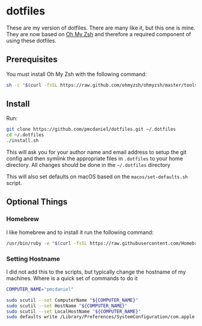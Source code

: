 # dotfiles

These are my version of dotfiles.  There are many like it, but this one is mine.  They are now based on [Oh My Zsh](https://ohmyz.sh) and therefore a required component of using these dotfiles.

## Prerequisites

You must install Oh My Zsh with the following command:

```sh
sh -c "$(curl -fsSL https://raw.github.com/ohmyzsh/ohmyzsh/master/tools/install.sh)"
```

## Install

Run:

```sh
git clone https://github.com/pmcdaniel/dotfiles.git ~/.dotfiles
cd ~/.dotfiles
./install.sh
```

This will ask you for your author name and email address to setup the git config and then symlink the appropriate files in `.dotfiles` to your home directory.  All changes should be done in the `~/.dotfiles` directory

This will also set defaults on macOS based on the `macos/set-defaults.sh` script.

## Optional Things

### Homebrew

I like homebrew and to install it run the following command:

```sh
/usr/bin/ruby -e "$(curl -fsSL https://raw.githubusercontent.com/Homebrew/install/master/install)"
```

### Setting Hostname
I did not add this to the scripts, but typically change the hostname of my machines.  Where is a quick set of commands to do it

```sh
COMPUTER_NAME="pmcdaniel"

sudo scutil --set ComputerName "${COMPUTER_NAME}"
sudo scutil --set HostName "${COMPUTER_NAME}"
sudo scutil --set LocalHostName "${COMPUTER_NAME}"
sudo defaults write /Library/Preferences/SystemConfiguration/com.apple.smb.server NetBIOSName -string "${COMPUTER_NAME}"
```


